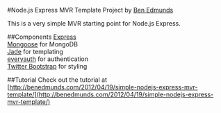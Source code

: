 #Node.js Express MVR Template Project
by [Ben Edmunds](http://benedmunds.com)

This is a very simple MVR starting point for Node.js Express.   


##Components
[Express](http://expressjs.com/)  
[Mongoose](http://mongoosejs.com/) for MongoDB  
[Jade](http://jade-lang.com/) for templating  
[everyauth](http://everyauth.com/) for authentication  
[Twitter Bootstrap](http://twitter.github.com/bootstrap/) for styling  


##Tutorial
Check out the tutorial at [http://benedmunds.com/2012/04/19/simple-nodejs-express-mvr-template/](http://benedmunds.com/2012/04/19/simple-nodejs-express-mvr-template/)